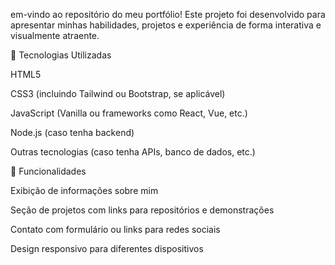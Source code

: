 em-vindo ao repositório do meu portfólio! Este projeto foi desenvolvido para apresentar minhas habilidades, projetos e experiência de forma interativa e visualmente atraente.

🚀 Tecnologias Utilizadas

HTML5

CSS3 (incluindo Tailwind ou Bootstrap, se aplicável)

JavaScript (Vanilla ou frameworks como React, Vue, etc.)

Node.js (caso tenha backend)

Outras tecnologias (caso tenha APIs, banco de dados, etc.)

🎨 Funcionalidades

Exibição de informações sobre mim

Seção de projetos com links para repositórios e demonstrações

Contato com formulário ou links para redes sociais

Design responsivo para diferentes dispositivos

